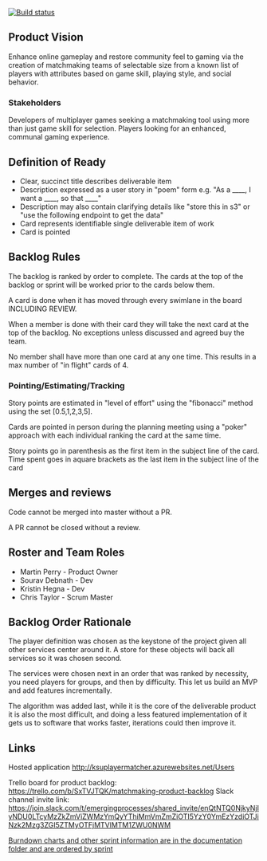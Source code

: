 [![Build status](https://ci.appveyor.com/api/projects/status/87o4wqq178t5o4x5?svg=true)](https://ci.appveyor.com/project/bobthearsonist/matchmaking/branch/master)

## Product Vision

Enhance online gameplay and restore community feel to gaming via the creation of matchmaking teams of selectable size from a known list of players with attributes based on game skill, playing style, and social behavior.

### Stakeholders

Developers of multiplayer games seeking a matchmaking tool using more than just game skill for selection.
Players looking for an enhanced, communal gaming experience.

## Definition of Ready

* Clear, succinct title describes deliverable item
* Description expressed as a user story in "poem" form e.g. "As a ____, I want a ____, so that ____"
* Description may also contain clarifying details like "store this in s3" or "use the following endpoint to get the data"
* Card represents identifiable single deliverable item of work
* Card is pointed

## Backlog Rules

The backlog is ranked by order to complete. The cards at the top of the backlog or sprint will be worked prior to the cards below them.

A card is done when it has moved through every swimlane in the board INCLUDING REVIEW.

When a member is done with their card they will take the next card at the top of the backlog. No exceptions unless discussed and agreed buy the team.

No member shall have more than one card at any one time. This results in a max number of "in flight" cards of 4.

### Pointing/Estimating/Tracking

Story points are estimated in "level of effort" using the "fibonacci" method using the set [0.5,1,2,3,5]. 

Cards are pointed in person during the planning meeting using a "poker" approach with each individual ranking the card at the same time.

Story points go in parenthesis as the first item  in the subject line of the card. Time spent goes in aquare brackets as the last item in the subject line of the card

## Merges and reviews

Code cannot be merged into master without a PR.

A PR cannot be closed without a review.

## Roster and Team Roles

* Martin Perry - Product Owner
* Sourav Debnath - Dev
* Kristin Hegna - Dev
* Chris Taylor - Scrum Master

## Backlog Order Rationale

The player definition was chosen as the keystone of the project given all other services center around it. A store for these objects will back all services so it was chosen second.

The services were chosen next in an order that was ranked by necessity, you need players for groups, and then by difficulty. This let us build an MVP and add features incrementally.

The algorithm was added last, while it is the core of the deliverable product it is also the most difficult, and doing a less featured implementation of it gets us to software that works faster, iterations could then improve it.

## Links

Hosted application http://ksuplayermatcher.azurewebsites.net/Users

Trello board for product backlog: https://trello.com/b/SxTVJTQK/matchmaking-product-backlog
Slack channel invite link: https://join.slack.com/t/emergingprocesses/shared_invite/enQtNTQ0NjkyNjIyNDU0LTcyMzZkZmViZWMzYmQyYThiMmVmZmZiOTI5YzY0YmEzYzdiOTJiNzk2Mzg3ZGI5ZTMyOTFjMTVlMTM1ZWU0NWM

[Burndown charts and other sprint information are in the documentation folder and are ordered by sprint](documentation/)
